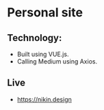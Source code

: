# Personal site
## Technology:
- Built using VUE.js.
- Calling Medium using Axios.
## Live
- https://nikin.design
